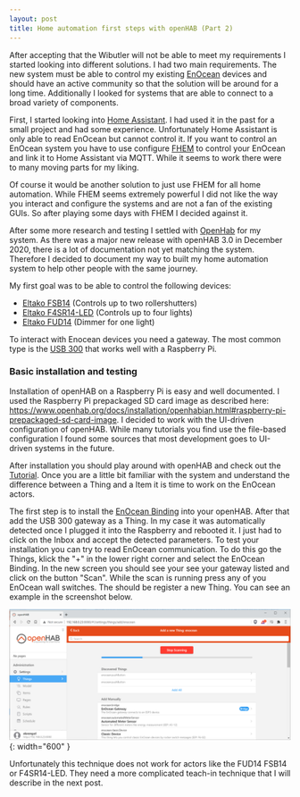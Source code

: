 ```yaml
---
layout: post
title: Home automation first steps with openHAB (Part 2)
---
```


After accepting that the Wibutler will not be able to meet my requirements I started looking into different solutions. I had two main requirements. The new system must be able to control my existing [EnOcean](https://de.wikipedia.org/wiki/Enocean) devices and should have an active community so that the solution will be around for a long time. Additionally I looked for systems that are able to connect to a broad variety of components. 

First, I started looking into [Home Assistant](https://www.home-assistant.io/). I had used it in the past for a small project and had some experience. Unfortunately Home Assistant is only able to read EnOcean but cannot control it. If you want to control an EnOcean system you have to use configure [FHEM](https://fhem.de/) to control your EnOcean and link it to Home Assistant via MQTT. While it seems to work there were to many moving parts for my liking.  

Of course it would be another solution to just use FHEM for all home automation. While FHEM seems extremely powerful I did not like the way you interact and configure the systems and are not a fan of the existing GUIs. So after playing some days with FHEM I decided against it.

After some more research and testing I settled with [OpenHab](https://www.openhab.org/) for my system. As there was a major new release with openHAB 3.0 in December 2020, there is a lot of documentation not yet matching the system. Therefore I decided to document my way to built my home automation system to help other people with the same journey.

My first goal was to be able to control the following devices:
* [Eltako FSB14](https://www.elektroland24.de/smarthome/Eltako-Funk/Rollladen-per-Funk/Funkaktoren-Rollladen/Eltako-FSB14-Schaltaktor-Rollladen-mit-2-Kanaelen.html) (Controls up to two rollershutters)
* [Eltako F4SR14-LED](https://www.elektroland24.de/smarthome/Eltako-Funk/Schalten-per-Funk-oxid-1/Funkaktoren-Schalten-REG/Eltako-F4SR14-LED-Funk-Schaltrelais-fuer-230V-LED-s-4-Kanaele.html) (Controls up to four lights)
* [Eltako FUD14](https://www.elektroland24.de/smarthome/Eltako-Funk/Dimmen-per-Funk/Funkaktoren-Dimmen-REG/Eltako-FUD14-Universal-Dimmschalter-LED-ESL-bis-400W.html?listtype=search&searchparam=fud14&&order=&&order=#FUD14) (Dimmer for one light)

To interact with Enocean devices you need a gateway. The most common type is the [USB 300](https://www.enocean.com/de/produkte/enocean_module/usb-300/) that works well with a Raspberry Pi. 

### Basic installation and testing

Installation of openHAB on a Raspberry Pi is easy and well documented. I used the Raspberry Pi prepackaged SD card image as described here: <https://www.openhab.org/docs/installation/openhabian.html#raspberry-pi-prepackaged-sd-card-image>. I decided to work with the UI-driven configuration of openHAB. While many tutorials you find use the file-based configuration I found some sources that most development goes to UI-driven systems in the future. 

After installation you should play around with openHAB and check out the [Tutorial](https://www.openhab.org/docs/tutorial/). Once you are a little bit familiar with the system and understand the difference between a Thing and a Item it is time to work on the EnOcean actors. 

The first step is to install the [EnOcean Binding](https://www.openhab.org/addons/bindings/enocean/) into your openHAB. After that add the USB 300 gateway as a Thing. In my case it was automatically detected once I plugged it into the Raspberry and rebooted it. I just had to click on the Inbox and accept the detected parameters. To test your installation you can try to read EnOcean communication. To do this go the Things, klick the "+" in the lower right corner and select the EnOcean Binding. In the new screen you should see your see your gateway listed and click on the button "Scan". While the scan is running press any of you EnOcean wall switches. The should be register a new Thing. You can see an example in the screenshot below.

![EnOcean Autodiscover detecting wall switches](/images/openhab_enocean_discover.png){: width="600" }

Unfortunately this technique does not work for actors like the FUD14 FSB14 or F4SR14-LED. They need a more complicated teach-in technique that I will describe in the next post.
